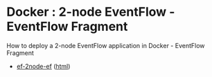 # Docker : 2-node EventFlow - EventFlow Fragment

How to deploy a 2-node EventFlow application in Docker - EventFlow Fragment

* [ef-2node-ef](src/site/markdown/index.md) ([html](https://tibcosoftware.github.io/tibco-streaming-samples/10.4.3/docker/ef-2node/ef-2node-ef/))
